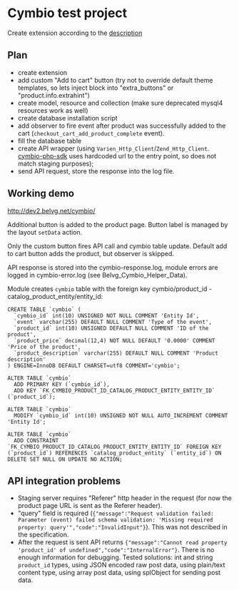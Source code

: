# Cymbio test project

Create extension according to the  [description](https://docs.google.com/document/d/1I7tuS85QZJCPzR7zMg2T2_j-3SypP3-wXdMw85D_ApU/edit#)

## Plan

* create extension
* add custom "Add to cart" button (try not to override default theme templates, so lets inject block into "extra_buttons" or "product.info.extrahint")
* create model, resource and collection (make sure deprecated mysql4 resources work as well)
* create database installation script
* add observer to fire event after product was successfully added to the cart (`checkout_cart_add_product_complete` event).
* fill the database table
* create API wrapper (using `Varien_Http_Client`/`Zend_Http_Client`. [cymbio-php-sdk](http://api.cym.bio/v1) uses hardcoded url to the entry point, so does not match staging purposes);
* send API request, store the response into the log file.

## Working demo
http://dev2.belvg.net/cymbio/

Additional button is added to the product page. Button label is managed by the layout `setData` action. 

Only the custom button fires API call and cymbio table update. Default add to cart button adds the product, but observer is skipped.

API response is stored into the cymbio-response.log, module errors are logged in cymbio-error.log (see Belvg_Cymbio_Helper_Data).

Module creates `cymbio` table with the foreign key cymbio/product_id - catalog_product_entity/entity_id:

```
CREATE TABLE `cymbio` (
  `cymbio_id` int(10) UNSIGNED NOT NULL COMMENT 'Entity Id',
  `event` varchar(255) DEFAULT NULL COMMENT 'Type of the event',
  `product_id` int(10) UNSIGNED DEFAULT NULL COMMENT 'ID of the product',
  `product_price` decimal(12,4) NOT NULL DEFAULT '0.0000' COMMENT 'Price of the product',
  `product_description` varchar(255) DEFAULT NULL COMMENT 'Product description'
) ENGINE=InnoDB DEFAULT CHARSET=utf8 COMMENT='cymbio';

ALTER TABLE `cymbio`
  ADD PRIMARY KEY (`cymbio_id`),
  ADD KEY `FK_CYMBIO_PRODUCT_ID_CATALOG_PRODUCT_ENTITY_ENTITY_ID` (`product_id`);

ALTER TABLE `cymbio`
  MODIFY `cymbio_id` int(10) UNSIGNED NOT NULL AUTO_INCREMENT COMMENT 'Entity Id';

ALTER TABLE `cymbio`
  ADD CONSTRAINT `FK_CYMBIO_PRODUCT_ID_CATALOG_PRODUCT_ENTITY_ENTITY_ID` FOREIGN KEY (`product_id`) REFERENCES `catalog_product_entity` (`entity_id`) ON DELETE SET NULL ON UPDATE NO ACTION;

```

## API integration problems

* Staging server requires "Referer" http header in the request (for now the product page URL is sent as the Referer header).
* "query" field is required (`{"message":"Request validation failed: Parameter (event) failed schema validation: 'Missing required property: query'","code":"InvalidInput"}`). This was not described in the specification.
* After the request is sent API returns `{"message":"Cannot read property 'product_id' of undefined","code":"InternalError"}`. There is no enough information for debugging. Tested solutions: int and string `product_id` types, using JSON encoded raw post data, using plain/text content type, using array post data, using splObject for sending post data. 

